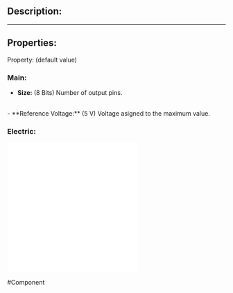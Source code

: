 ## Description:

---

## Properties:

Property: (default value)

### Main:
- **Size:** (8 Bits)
   Number of output pins.
<br>
- **Reference Voltage:** (5 V)
   Voltage asigned to the maximum value.

### Electric:
![](1-Circuit/Components/08-Logic/Logic%20Components.md#Inputs)
![](1-Circuit/Components/08-Logic/Logic%20Components.md#Edges)


#Component 